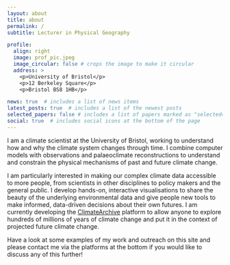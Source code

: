 ```yaml
---
layout: about
title: about
permalink: /
subtitle: Lecturer in Physical Geography

profile:
  align: right
  image: prof_pic.jpeg
  image_circular: false # crops the image to make it circular
  address: >
    <p>University of Bristol</p>
    <p>12 Berkeley Square</p>
    <p>Bristol BS8 1HB</p>

news: true  # includes a list of news items
latest_posts: true  # includes a list of the newest posts
selected_papers: false # includes a list of papers marked as "selected={true}"
social: true  # includes social icons at the bottom of the page
---
```


I am a climate scientist at the University of Bristol, working to understand how and why the climate system changes through time. I combine computer models with observations and palaeoclimate reconstructions to understand and constrain the physical mechanisms of past and future climate change.

I am particularly interested in making our complex climate data accessible to more people, from scientists in other disciplines to policy makers and the general public. I develop hands-on, interactive visualisations to share the beauty of the underlying environmental data and give people new tools to make informed, data-driven decisions about their own futures. I am currently developing the [ClimateArchive](https://climatearchive.org) platform to allow anyone to explore hundreds of millions of years of climate change and put it in the context of projected future climate change.

Have a look at some examples of my work and outreach on this site and please contact me via the platforms at the bottom if you would like to discuss any of this further!